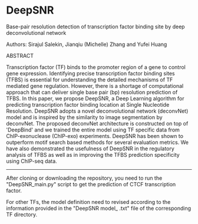 # DeepSNR
Base-pair resolution detection of transcription factor binding site by deep deconvolutional network

Authors: Sirajul Salekin, Jianqiu (Michelle) Zhang and Yufei Huang

ABSTRACT

Transcription factor (TF) binds to the promoter region of a gene to control gene expression. Identifying precise transcription factor binding sites (TFBS) is essential for understanding the detailed mechanisms of TF mediated gene regulation. However, there is a shortage of computational approach that can deliver single base pair (bp) resolution prediction of TFBS. In this paper, we propose DeepSNR, a Deep Learning algorithm for predicting transcription factor binding location at Single Nucleotide Resolution. DeepSNR adopts a novel deconvolutional network (deconvNet) model and is inspired by the similarity to image segmentation by deconvNet. The proposed deconvNet architecture is constructed on top of 'DeepBind' and we trained the entire model using TF specific data from ChIP-exonuclease (ChIP-exo) experiments. DeepSNR has been shown to outperform motif search based methods for several evaluation metrics. We have also demonstrated the usefulness of DeepSNR in the regulatory analysis of TFBS as well as in improving the TFBS prediction specificity using ChIP-seq data.

--------------------------------------------------------------------------------------------

After cloning or downloading the repository, you need to run the "DeepSNR_main.py" script to get the prediction of CTCF transcription factor.

For other TFs, the model definition need to revised according to the information provided in the "DeepSNR model_ .txt" file of the corresponding TF directory.

